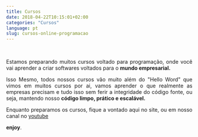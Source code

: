 ```yaml
---
title: Cursos
date: 2018-04-22T10:15:01+02:00
categories: "Cursos"
language: pt
slug: cursos-online-programacao
--- 
```


<br>



<p class="aboutme" align="justify">
  Estamos preparando muitos cursos voltado para programação, onde você vai  aprender a criar softwares 
  voltados para o <b> mundo empresarial.</b>
</p>

<p class="aboutme" align="justify">
  Isso Mesmo, todos nossos cursos vão muito além do "Hello Word" que vimos em muitos cursos por ai, vamos aprender o que realmente as empresas precisam e tudo isso sem ferir a integridade do código fonte, ou seja, mantendo nosso <b>código limpo, prático e escalável.</b>
</p>

<p class="aboutme" align="justify">
  Enquanto preparamos os cursos, fique a vontado aqui no site, ou em nosso canal no <a href="https://www.youtube.com/channel/UCWvI2zvMqYQZFff1x66CGBw?view_as=subscriber" target="_blank"> youtube </a>
  
  <b>enjoy</b>.</b>
</p>
